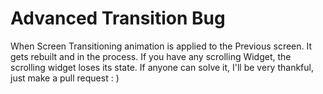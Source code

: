 # Advanced Transition Bug

When Screen Transitioning animation is applied to the Previous screen. It gets rebuilt and in the process. If you have any scrolling Widget, the scrolling widget
loses its state. If anyone can solve it, I'll be very thankful, just make a pull request : )
